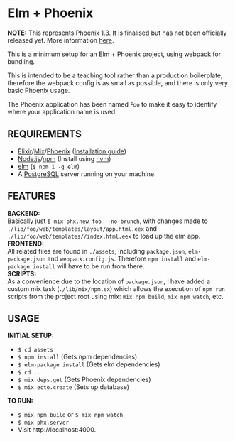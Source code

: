 # Elm + Phoenix

__NOTE:__ This represents Phoenix 1.3. It is finalised but has not been officially released yet. More information [here](https://gist.github.com/chrismccord/71ab10d433c98b714b75c886eff17357).

This is a minimum setup for an Elm + Phoenix project, using webpack for bundling.

This is intended to be a teaching tool rather than a production boilerplate, therefore the webpack config is as small as possible, and there is only very basic Phoenix usage.

The Phoenix application has been named `Foo` to make it easy to identify where your application name is used.

## REQUIREMENTS
- [Elixir](http://elixir-lang.org/)/[Mix](http://elixir-lang.org/getting-started/mix-otp/introduction-to-mix.html)/[Phoenix](http://www.phoenixframework.org/) ([Installation guide](http://www.phoenixframework.org/docs/installation))
- [Node.js](https://nodejs.org/en/)/[npm](https://www.npmjs.com/) (Install using [nvm](https://github.com/creationix/nvm))
- [elm](http://elm-lang.org/) (`$ npm i -g elm`)
- A [PostgreSQL](https://www.postgresql.org/) server running on your machine.

## FEATURES
__BACKEND:__  
Basically just `$ mix phx.new foo --no-brunch`, with changes made to `./lib/foo/web/templates/layout/app.html.eex` and `./lib/foo/web/templates//index.html.eex` to load up the elm app.  
__FRONTEND:__  
All related files are found in `./assets`, including `package.json`, `elm-package.json` and `webpack.config.js`. Therefore `npm install` and `elm-package install` will have to be run from there.  
__SCRIPTS:__  
As a convenience due to the location of `package.json`, I have added a custom mix task (`./lib/mix/npm.ex`) which allows the execution of `npm run` scripts from the project root using mix: `mix npm build`, `mix npm watch`, etc.

## USAGE
__INITIAL SETUP:__
- `$ cd assets`
- `$ npm install` (Gets npm dependencies)
- `$ elm-package install` (Gets elm dependencies)
- `$ cd ..`
- `$ mix deps.get` (Gets Phoenix dependencies)
- `$ mix ecto.create` (Sets up database)

__TO RUN:__
- `$ mix npm build` or `$ mix npm watch`
- `$ mix phx.server`
- Visit http://localhost:4000.

